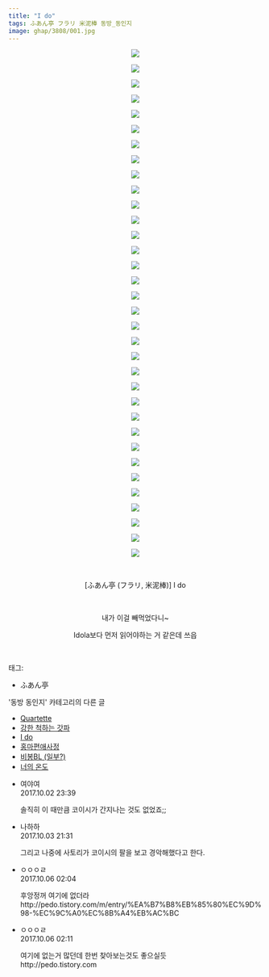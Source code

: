 ```yaml
---
title: "I do"
tags: ふあん亭 フラリ 米泥棒 동방_동인지
image: ghap/3808/001.jpg
---
```

<div class="article">
<p style="text-align: center; clear: none; float: none;"><img src="{{ site.nasurl }}/ghap/3808/001.jpg"/></p>
<p style="text-align: center; clear: none; float: none;"><img src="{{ site.nasurl }}/ghap/3808/002.jpg"/></p>
<p style="text-align: center; clear: none; float: none;"><img src="{{ site.nasurl }}/ghap/3808/003.jpg"/></p>
<p style="text-align: center; clear: none; float: none;"><img src="{{ site.nasurl }}/ghap/3808/004.jpg"/></p>
<p style="text-align: center; clear: none; float: none;"><img src="{{ site.nasurl }}/ghap/3808/005.jpg"/></p>
<p style="text-align: center; clear: none; float: none;"><img src="{{ site.nasurl }}/ghap/3808/006.jpg"/></p>
<p style="text-align: center; clear: none; float: none;"><img src="{{ site.nasurl }}/ghap/3808/007.jpg"/></p>
<p style="text-align: center; clear: none; float: none;"><img src="{{ site.nasurl }}/ghap/3808/008.jpg"/></p>
<p style="text-align: center; clear: none; float: none;"><img src="{{ site.nasurl }}/ghap/3808/009.jpg"/></p>
<p style="text-align: center; clear: none; float: none;"><img src="{{ site.nasurl }}/ghap/3808/010.jpg"/></p>
<p style="text-align: center; clear: none; float: none;"><img src="{{ site.nasurl }}/ghap/3808/011.jpg"/></p>
<p style="text-align: center; clear: none; float: none;"><img src="{{ site.nasurl }}/ghap/3808/012.jpg"/></p>
<p style="text-align: center; clear: none; float: none;"><img src="{{ site.nasurl }}/ghap/3808/013.jpg"/></p>
<p style="text-align: center; clear: none; float: none;"><img src="{{ site.nasurl }}/ghap/3808/014.jpg"/></p>
<p style="text-align: center; clear: none; float: none;"><img src="{{ site.nasurl }}/ghap/3808/015.jpg"/></p>
<p style="text-align: center; clear: none; float: none;"><img src="{{ site.nasurl }}/ghap/3808/016.jpg"/></p>
<p style="text-align: center; clear: none; float: none;"><img src="{{ site.nasurl }}/ghap/3808/017.jpg"/></p>
<p style="text-align: center; clear: none; float: none;"><img src="{{ site.nasurl }}/ghap/3808/018.jpg"/></p>
<p style="text-align: center; clear: none; float: none;"><img src="{{ site.nasurl }}/ghap/3808/019.jpg"/></p>
<p style="text-align: center; clear: none; float: none;"><img src="{{ site.nasurl }}/ghap/3808/020.jpg"/></p>
<p style="text-align: center; clear: none; float: none;"><img src="{{ site.nasurl }}/ghap/3808/021.jpg"/></p>
<p style="text-align: center; clear: none; float: none;"><img src="{{ site.nasurl }}/ghap/3808/022.jpg"/></p>
<p style="text-align: center; clear: none; float: none;"><img src="{{ site.nasurl }}/ghap/3808/023.jpg"/></p>
<p style="text-align: center; clear: none; float: none;"><img src="{{ site.nasurl }}/ghap/3808/024.jpg"/></p>
<p style="text-align: center; clear: none; float: none;"><img src="{{ site.nasurl }}/ghap/3808/025.jpg"/></p>
<p style="text-align: center; clear: none; float: none;"><img src="{{ site.nasurl }}/ghap/3808/026.jpg"/></p>
<p style="text-align: center; clear: none; float: none;"><img src="{{ site.nasurl }}/ghap/3808/027.jpg"/></p>
<p style="text-align: center; clear: none; float: none;"><img src="{{ site.nasurl }}/ghap/3808/028.jpg"/></p>
<p style="text-align: center; clear: none; float: none;"><img src="{{ site.nasurl }}/ghap/3808/029.jpg"/></p>
<p style="text-align: center; clear: none; float: none;"><img src="{{ site.nasurl }}/ghap/3808/030.jpg"/></p>
<p style="text-align: center; clear: none; float: none;"><img src="{{ site.nasurl }}/ghap/3808/031.jpg"/></p>
<p style="text-align: center; clear: none; float: none;"><img src="{{ site.nasurl }}/ghap/3808/032.jpg"/></p>
<p style="text-align: center; clear: none; float: none;"><img src="{{ site.nasurl }}/ghap/3808/033.jpg"/></p>
<p style="text-align: center; clear: none; float: none;"><img src="{{ site.nasurl }}/ghap/3808/034.jpg"/></p>
<p style="text-align: center; clear: none; float: none;"><br/></p>
<p style="text-align: center; clear: none; float: none;">[ふあん亭 (フラリ, 米泥棒)] I do</p>
<p style="text-align: center; clear: none; float: none;"><br/></p>
<p style="text-align: center; clear: none; float: none;">내가 이걸 빼먹었다니~</p>
<p style="text-align: center; clear: none; float: none;">Idola보다 먼저 읽어야하는 거 같은데 쓰읍</p>
<p><br/></p>
</div><div class="tagTrail">
<p>태그: </p>
<ul>
<li>ふあん亭</li>
</ul>
</div><div class="another">
<p>'동방 동인지' 카테고리의 다른 글</p>
<ul>
<li><a href="/2017-10-02-ghap_3811">Quartette</a></li>
<li><a href="/2017-10-02-ghap_3809">강한 척하는 갓파</a></li>
<li><a href="/2017-10-02-ghap_3808">I do</a></li>
<li><a href="/2017-10-02-ghap_3805">홍마편애사정</a></li>
<li><a href="/2017-09-25-ghap_3781">비봉BL (일부?)</a></li>
<li><a href="/2017-09-25-ghap_3777">너의 온도</a></li>
</ul>
</div><div class="cb_module cb_fluid">
<div class="cb_wrt cb_profile">
<div class="comment">
<ul>
<li class="cb_thumb_off" id="comment15095267">
<div class="cb_comment_area">
<div class="cb_info_area">
<div class="cb_section">
<span class="cb_nick_name">여야여</span>
</div>
<div class="cb_section">
<span class="cb_date">2017.10.02 23:39 </span>
</div>
</div>
<div class="cb_dsc_comment">
<p class="cb_dsc">
											솔직히 이 때만큼 코이시가 간지나는 것도 없었죠;; 
										</p>
</div>
</div></li>
<li class="cb_thumb_off" id="comment15096342">
<div class="cb_comment_area">
<div class="cb_info_area">
<div class="cb_section">
<span class="cb_nick_name">나하하</span>
</div>
<div class="cb_section">
<span class="cb_date">2017.10.03 21:31 </span>
</div>
</div>
<div class="cb_dsc_comment">
<p class="cb_dsc">
											그리고 나중에 사토리가 코이시의 팔을 보고 경악해했다고 한다.
										</p>
</div>
</div></li>
<li class="cb_thumb_off" id="comment15097649">
<div class="cb_comment_area">
<div class="cb_info_area">
<div class="cb_section">
<span class="cb_nick_name">ㅇㅇㅇㄹ</span>
</div>
<div class="cb_section">
<span class="cb_date">2017.10.06 02:04 </span>
</div>
</div>
<div class="cb_dsc_comment">
<p class="cb_dsc">
											후앙정꺼 여기에 없더라<br/>
http://pedo.tistory.com/m/entry/%EA%B7%B8%EB%85%80%EC%9D%98-%EC%9C%A0%EC%8B%A4%EB%AC%BC
										</p>
</div>
</div></li>
<li class="cb_thumb_off" id="comment15097655">
<div class="cb_comment_area">
<div class="cb_info_area">
<div class="cb_section">
<span class="cb_nick_name">ㅇㅇㅇㄹ</span>
</div>
<div class="cb_section">
<span class="cb_date">2017.10.06 02:11 </span>
</div>
</div>
<div class="cb_dsc_comment">
<p class="cb_dsc">
											여기에 없는거 많던데 한번 찾아보는것도 좋으실듯<br/>
http://pedo.tistory.com
										</p>
</div>
</div></li>
</ul>
</div>
</div><!-- commentList close -->
</div>